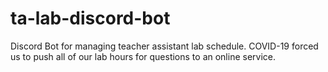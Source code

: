 # ta-lab-discord-bot

Discord Bot for managing teacher assistant lab schedule. COVID-19 forced us to push all of our lab hours for questions to an online service.

